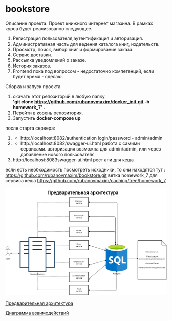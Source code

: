 # bookstore
Описание проeкта.
Проект книжного интернет магазина.
В рамках курса будет реализованно следующее.
1. Регистрация пользователя,аутентификация и авторизация.
2. Административная часть для ведения каталога книг, издательств.
3. Просмотр, поиск, выбор книг и формирование заказа.
4. Сервис доставки.
5. Рассылка уведомлений о заказе.
6. История заказов.
7. Frontend пока под вопросом - недостаточно компетенций, если будет время - сделаю.


Сборка и запуск проекта
1. скачать этот репозиторий в любую папку<br>
  <b>'git clone https://github.com/rubanovmaxim/docker_init.git -b homework_7' .<br></b>
2. Перейти в корень репозитория.
3. Запустить <b>docker-compose up</b>

после старта сервера:
 1. - http://localhost:8082/authentication
    login/password -  admin/admin
 2. - http://localhost:8082/swagger-ui.html
     работа с самими сервисами.
     авторизация возможна  для  admin/admin, или через  добавление нового пользователя 
 3. http://localhost:8083swagger-ui.html
    рест апи для кеша


если есть необходимость посмотреть исходники, то они находятся тут :
       https://github.com/rubanovmaxim/bookstore.git ветка homework_7
       для сервиса кеша 
       https://github.com/rubanovmaxim/caching/tree/homework_7
       

![alt text](Architecture_v1.png)

[Предварительная архитектура](Architecture_v1.png)

[Диаграмма взаимодействий](BookStore.png)





